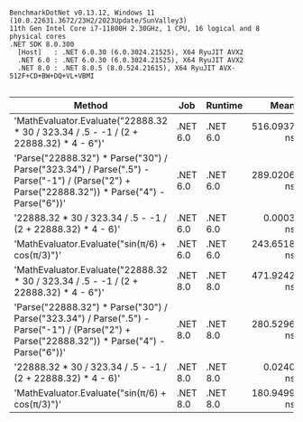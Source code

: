 ```

BenchmarkDotNet v0.13.12, Windows 11 (10.0.22631.3672/23H2/2023Update/SunValley3)
11th Gen Intel Core i7-11800H 2.30GHz, 1 CPU, 16 logical and 8 physical cores
.NET SDK 8.0.300
  [Host]   : .NET 6.0.30 (6.0.3024.21525), X64 RyuJIT AVX2
  .NET 6.0 : .NET 6.0.30 (6.0.3024.21525), X64 RyuJIT AVX2
  .NET 8.0 : .NET 8.0.5 (8.0.524.21615), X64 RyuJIT AVX-512F+CD+BW+DQ+VL+VBMI


```
| Method                                                                                                                                        | Job      | Runtime  | Mean        | Error     | StdDev    | Median      | Allocated |
|---------------------------------------------------------------------------------------------------------------------------------------------- |--------- |--------- |------------:|----------:|----------:|------------:|----------:|
| &#39;MathEvaluator.Evaluate(&quot;22888.32 * 30 / 323.34 / .5 - -1 / (2 + 22888.32) * 4 - 6&quot;)&#39;                                                         | .NET 6.0 | .NET 6.0 | 516.0937 ns | 1.8770 ns | 1.7557 ns | 516.2826 ns |         - |
| &#39;Parse(&quot;22888.32&quot;) * Parse(&quot;30&quot;) / Parse(&quot;323.34&quot;) / Parse(&quot;.5&quot;) - Parse(&quot;-1&quot;) / (Parse(&quot;2&quot;) + Parse(&quot;22888.32&quot;)) * Parse(&quot;4&quot;) - Parse(&quot;6&quot;))&#39; | .NET 6.0 | .NET 6.0 | 289.0206 ns | 2.6134 ns | 2.4446 ns | 289.0980 ns |         - |
| &#39;22888.32 * 30 / 323.34 / .5 - -1 / (2 + 22888.32) * 4 - 6)&#39;                                                                                  | .NET 6.0 | .NET 6.0 |   0.0003 ns | 0.0012 ns | 0.0011 ns |   0.0000 ns |         - |
| &#39;MathEvaluator.Evaluate(&quot;sin(π/6) + cos(π/3)&quot;)&#39;                                                                                               | .NET 6.0 | .NET 6.0 | 243.6518 ns | 0.3558 ns | 0.2971 ns | 243.5742 ns |         - |
| &#39;MathEvaluator.Evaluate(&quot;22888.32 * 30 / 323.34 / .5 - -1 / (2 + 22888.32) * 4 - 6&quot;)&#39;                                                         | .NET 8.0 | .NET 8.0 | 471.9242 ns | 1.0272 ns | 0.8578 ns | 471.8542 ns |         - |
| &#39;Parse(&quot;22888.32&quot;) * Parse(&quot;30&quot;) / Parse(&quot;323.34&quot;) / Parse(&quot;.5&quot;) - Parse(&quot;-1&quot;) / (Parse(&quot;2&quot;) + Parse(&quot;22888.32&quot;)) * Parse(&quot;4&quot;) - Parse(&quot;6&quot;))&#39; | .NET 8.0 | .NET 8.0 | 280.5296 ns | 0.6582 ns | 0.6157 ns | 280.5788 ns |         - |
| &#39;22888.32 * 30 / 323.34 / .5 - -1 / (2 + 22888.32) * 4 - 6)&#39;                                                                                  | .NET 8.0 | .NET 8.0 |   0.0240 ns | 0.0124 ns | 0.0116 ns |   0.0214 ns |         - |
| &#39;MathEvaluator.Evaluate(&quot;sin(π/6) + cos(π/3)&quot;)&#39;                                                                                               | .NET 8.0 | .NET 8.0 | 180.9499 ns | 0.4077 ns | 0.3404 ns | 180.8324 ns |         - |
